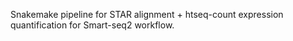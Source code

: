 Snakemake pipeline for STAR alignment + htseq-count expression quantification for Smart-seq2 workflow.
